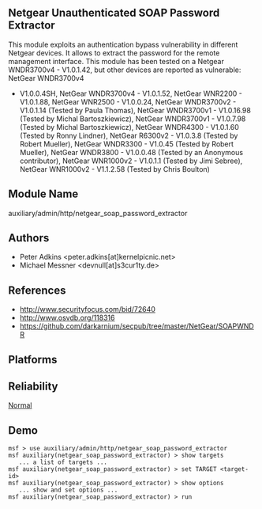 ## Netgear Unauthenticated SOAP Password Extractor

This module exploits an authentication bypass vulnerability 
in different Netgear devices. It allows to extract the 
password for the remote management interface. This module 
has been tested on a Netgear WNDR3700v4 - V1.0.1.42, but 
other devices are reported as vulnerable: NetGear WNDR3700v4 
- V1.0.0.4SH, NetGear WNDR3700v4 - V1.0.1.52, NetGear 
WNR2200 - V1.0.1.88, NetGear WNR2500 - V1.0.0.24, NetGear 
WNDR3700v2 - V1.0.1.14 (Tested by Paula Thomas), NetGear 
WNDR3700v1 - V1.0.16.98 (Tested by Michal Bartoszkiewicz), 
NetGear WNDR3700v1 - V1.0.7.98 (Tested by Michal 
Bartoszkiewicz), NetGear WNDR4300 - V1.0.1.60 (Tested by 
Ronny Lindner), NetGear R6300v2 - V1.0.3.8 (Tested by Robert 
Mueller), NetGear WNDR3300 - V1.0.45 (Tested by Robert 
Mueller), NetGear WNDR3800 - V1.0.0.48 (Tested by an 
Anonymous contributor), NetGear WNR1000v2 - V1.0.1.1 (Tested 
by Jimi Sebree), NetGear WNR1000v2 - V1.1.2.58 (Tested by 
Chris Boulton)


## Module Name
auxiliary/admin/http/netgear_soap_password_extractor

## Authors
* Peter Adkins <peter.adkins[at]kernelpicnic.net>
* Michael Messner <devnull[at]s3cur1ty.de>


## References
* http://www.securityfocus.com/bid/72640
* http://www.osvdb.org/118316
* https://github.com/darkarnium/secpub/tree/master/NetGear/SOAPWNDR




## Platforms


## Reliability
[Normal](https://github.com/rapid7/metasploit-framework/wiki/Exploit-Ranking)

## Demo

```
msf > use auxiliary/admin/http/netgear_soap_password_extractor
msf auxiliary(netgear_soap_password_extractor) > show targets
   ... a list of targets ...
msf auxiliary(netgear_soap_password_extractor) > set TARGET <target-id>
msf auxiliary(netgear_soap_password_extractor) > show options
   ... show and set options ...
msf auxiliary(netgear_soap_password_extractor) > run
```
    
    